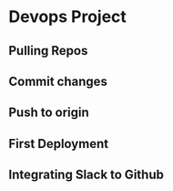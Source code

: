 # Devops Project

## Pulling Repos

## Commit changes

## Push to origin

## First Deployment

## Integrating Slack to Github
